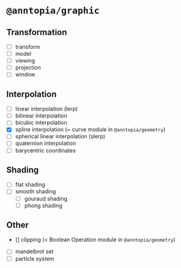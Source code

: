 # `@anntopia/graphic`

## Transformation

- [ ] transform
- [ ] model
- [ ] viewing
- [ ] projection
- [ ] window

## Interpolation

- [ ] linear interpolation (lerp)
- [ ] bilinear interpolation
- [ ] bicubic interpolation
- [x] spline interpolation (= curve module in `@anntopia/geometry`)
- [ ] spherical linear interpolation (slerp)
- [ ] quaternion interpolation
- [ ] barycentric coordinates

## Shading

- [ ] flat shading
- [ ] smooth shading
  - [ ] gouraud shading
  - [ ] phong shading

## Other

- [] clipping (< Boolean Operation module in `@anntopia/geometry`)
- [ ] mandelbrot set
- [ ] particle system
